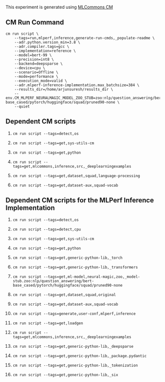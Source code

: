This experiment is generated using [MLCommons CM](https://github.com/mlcommons/ck)
## CM Run Command
```
cm run script \
	--tags=run,mlperf,inference,generate-run-cmds,_populate-readme \
	--adr.python.version_min=3.8 \
	--adr.compiler.tags=gcc \
	--implementation=reference \
	--model=bert-99 \
	--precision=int8 \
	--backend=deepsparse \
	--device=cpu \
	--scenario=Offline \
	--mode=performance \
	--execution_mode=valid \
	--adr.mlperf-inference-implementation.max_batchsize=384 \
	--results_dir=/home/arjunsuresh/results_dir \
	--env.CM_MLPERF_NEURALMAGIC_MODEL_ZOO_STUB=zoo:nlp/question_answering/bert-base_cased/pytorch/huggingface/squad/pruned90-none \
	--quiet
```
## Dependent CM scripts 


1.  `cm run script --tags=detect,os`


2.  `cm run script --tags=get,sys-utils-cm`


3.  `cm run script --tags=get,python`


4.  `cm run script --tags=get,mlcommons,inference,src,_deeplearningexamples`


5.  `cm run script --tags=get,dataset,squad,language-processing`


6.  `cm run script --tags=get,dataset-aux,squad-vocab`

## Dependent CM scripts for the MLPerf Inference Implementation


1. `cm run script --tags=detect,os`


2. `cm run script --tags=detect,cpu`


3. `cm run script --tags=get,sys-utils-cm`


4. `cm run script --tags=get,python`


5. `cm run script --tags=get,generic-python-lib,_torch`


6. `cm run script --tags=get,generic-python-lib,_transformers`


7. `cm run script --tags=get,ml-model,neural-magic,zoo,_model-stub.zoo:nlp/question_answering/bert-base_cased/pytorch/huggingface/squad/pruned90-none`


8. `cm run script --tags=get,dataset,squad,original`


9. `cm run script --tags=get,dataset-aux,squad-vocab`


10. `cm run script --tags=generate,user-conf,mlperf,inference`


11. `cm run script --tags=get,loadgen`


12. `cm run script --tags=get,mlcommons,inference,src,_deeplearningexamples`


13. `cm run script --tags=get,generic-python-lib,_deepsparse`


14. `cm run script --tags=get,generic-python-lib,_package.pydantic`


15. `cm run script --tags=get,generic-python-lib,_tokenization`


16. `cm run script --tags=get,generic-python-lib,_six`
